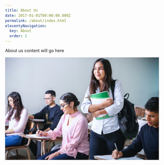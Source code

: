 ```yaml
---
title: About Us
date: 2017-01-01T00:00:00.000Z
permalink: /about/index.html
eleventyNavigation:
  key: About
  order: 1
---
```

About us content will go here

![Students in classroom](/static/img/trainees-project_new.jpg "Trainees Project")